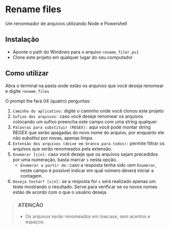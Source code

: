 # Rename files

Um renomeador de arquivos utilizando Node e Powershell

## Instalação

- Aponte o path do Windows para o arquivo `rename_filer.ps1`
- Clone este projeto em qualquer lugar do seu computador

## Como utilizar

Abra o terminal na pasta onde estão os arquivos que você deseja renomear e digite `rename_files`

O prompt lhe fará 04 (quatro) perguntas:

1. `Caminho do aplicativo:` digite o caminho onde você clonou este projeto
2. `Sufixo dos arquivos:` caso você deseje renomear os arquivos colocando um sufixo preencha este campo com uma string qualquer
3. `Palavras para substituir (REGEX):` aqui você pode montar string REGEX que serão apagadas do novo nome do arquivo, por enquanto ele não substitui por novas, apenas limpa.
4. `Extensão dos arquivos (deixe em branco para todos):` permite filtrar os arquivos que serão renomeados pela extensão.
5. `Enumerar [s|n]:` caso você deseje que os arquivos sejam precedidos por uma numeração, basta marcar `s` nesta opção.
   - `Enumerar a partir de:` caso a resposta tenha sido `s`em `Enumerar`, neste campo é possível indicar em qual número deverá iniciar a contagem.
6. `Deseja testar? [s|n]:` se a resposta for `s` será realizado apenas um teste mostrando o resultado. Serve para verificar se os novos nomes estão de acordo com o que o usuário deseja.

> ### ATENÇÃO
>
> - Os arquivos serão renomeados em lowcase, sem acentos e espaços.
